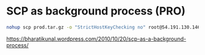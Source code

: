 # SCP as background process (PRO)

```bash
nohup scp prod.tar.gz -o "StrictHostKeyChecking no" root@54.191.130.146:/tmp > nohup.out 2>&1
```

https://bharatikunal.wordpress.com/2010/10/20/scp-as-a-background-process/
